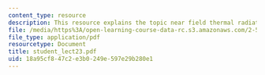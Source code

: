 ```yaml
---
content_type: resource
description: This resource explains the topic near field thermal radiation.
file: /media/https%3A/open-learning-course-data-rc.s3.amazonaws.com/2-58j-radiative-transfer-spring-2006/18a95cf847c2e3b0249e597e29b280e1_student_lect23.pdf
file_type: application/pdf
resourcetype: Document
title: student_lect23.pdf
uid: 18a95cf8-47c2-e3b0-249e-597e29b280e1
---
```

